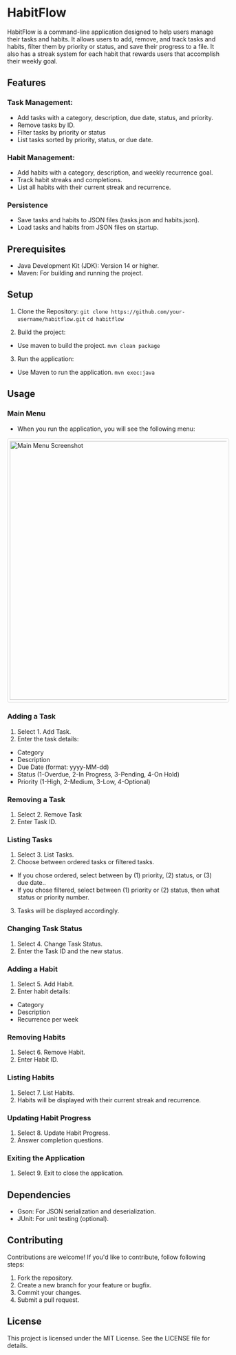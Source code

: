 # HabitFlow

HabitFlow is a command-line application designed to help users manage their tasks and habits. It allows users to add, remove, and track tasks and habits, filter them by priority or status, and save their progress to a file. It also has a streak system for each habit that rewards users that accomplish their weekly goal.

## Features

### Task Management: 

- Add tasks with a category, description, due date, status, and priority.
- Remove tasks by ID.
- Filter tasks by priority or status
- List tasks sorted by priority, status, or due date.

### Habit Management:

- Add habits with a category, description, and weekly recurrence goal.
- Track habit streaks and completions.
- List all habits with their current streak and recurrence.

### Persistence 

- Save tasks and habits to JSON files (tasks.json and habits.json).
- Load tasks and habits from JSON files on startup.

## Prerequisites

- Java Development Kit (JDK): Version 14 or higher.
- Maven: For building and running the project.

## Setup 

1. Clone the Repository: 
 ```git clone https://github.com/your-username/habitflow.git```
 ```cd habitflow```

2. Build the project:
- Use maven to build the project.
```mvn clean package```

3. Run the application:
- Use Maven to run the application.
```mvn exec:java```

## Usage

### Main Menu 
- When you run the application, you will see the following menu:
<img src="CLI.png" alt="Main Menu Screenshot" width="600" style="border: 1px solid #ddd; border-radius: 4px; padding: 5px;" />


### Adding a Task 
1. Select 1. Add Task.
2. Enter the task details: 
- Category
- Description
- Due Date (format: yyyy-MM-dd)
- Status (1-Overdue, 2-In Progress, 3-Pending, 4-On Hold)
- Priority (1-High, 2-Medium, 3-Low, 4-Optional)

### Removing a Task 
1. Select 2. Remove Task
2. Enter Task ID.

### Listing Tasks
1. Select 3. List Tasks.
2. Choose between ordered tasks or filtered tasks.
- If you chose ordered, select between by (1) priority, (2) status, or (3) due date..
- If you chose filtered, select between (1) priority or (2) status, then what status or priority number.
3. Tasks will be displayed accordingly. 

### Changing Task Status 
1. Select 4. Change Task Status.
2. Enter the Task ID and the new status.

### Adding a Habit
1. Select 5. Add Habit.
2. Enter habit details:
- Category
- Description 
- Recurrence per week

### Removing Habits 
1. Select 6. Remove Habit.
2. Enter Habit ID.

### Listing Habits
1. Select 7. List Habits.
2. Habits will be displayed with their current streak and recurrence.

### Updating Habit Progress
1. Select 8. Update Habit Progress.
2. Answer completion questions.

### Exiting the Application
1. Select 9. Exit to close the application.

## Dependencies
- Gson: For JSON serialization and deserialization.
- JUnit: For unit testing (optional).

## Contributing
Contributions are welcome! If you'd like to contribute, follow following steps:

1. Fork the repository.
2. Create a new branch for your feature or bugfix.
3. Commit your changes.
4. Submit a pull request.

## License 
This project is licensed under the MIT License. See the LICENSE file for details.